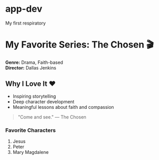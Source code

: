 # app-dev
My first respiratory
# My Favorite Series: The Chosen 🎬

**Genre:** Drama, Faith-based  
**Director:** Dallas Jenkins  

## Why I Love It ❤️
- Inspiring storytelling  
- Deep character development  
- Meaningful lessons about faith and compassion  

> "Come and see." — The Chosen

### Favorite Characters
1. Jesus
2. Peter
3. Mary Magdalene



